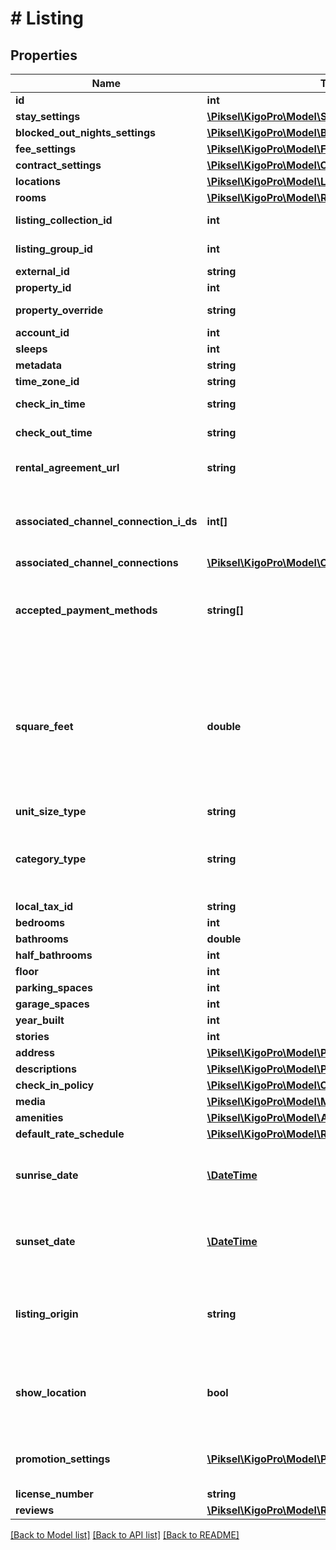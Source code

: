 # # Listing

## Properties

Name | Type | Description | Notes
------------ | ------------- | ------------- | -------------
**id** | **int** | Listing ID | [optional] 
**stay_settings** | [**\Piksel\KigoPro\Model\StaySettings**](StaySettings.md) |  | [optional] 
**blocked_out_nights_settings** | [**\Piksel\KigoPro\Model\BlockedOutNightsSettings**](BlockedOutNightsSettings.md) |  | [optional] 
**fee_settings** | [**\Piksel\KigoPro\Model\FeeSettings**](FeeSettings.md) |  | [optional] 
**contract_settings** | [**\Piksel\KigoPro\Model\ContractSettings**](ContractSettings.md) |  | [optional] 
**locations** | [**\Piksel\KigoPro\Model\Location[]**](Location.md) | Locations | [optional] 
**rooms** | [**\Piksel\KigoPro\Model\RoomList**](RoomList.md) |  | [optional] 
**listing_collection_id** | **int** | Listing Collection ID | [optional] 
**listing_group_id** | **int** | Listing Group ID | [optional] 
**external_id** | **string** | External ID | [optional] 
**property_id** | **int** | Property ID | [optional] 
**property_override** | **string** | Property Override | [optional] 
**account_id** | **int** | AccountID | [optional] 
**sleeps** | **int** | Sleeps | [optional] 
**metadata** | **string** | Metadata | [optional] 
**time_zone_id** | **string** | Time Zone ID | [optional] 
**check_in_time** | **string** | Check-in time | [optional] 
**check_out_time** | **string** | Check-out time | [optional] 
**rental_agreement_url** | **string** | Rental agreement URL | [optional] 
**associated_channel_connection_i_ds** | **int[]** | Channel Connection IDs associated to the Listing | [optional] 
**associated_channel_connections** | [**\Piksel\KigoPro\Model\ChannelConnectionListing[]**](ChannelConnectionListing.md) |  | [optional] 
**accepted_payment_methods** | **string[]** | Credit card brands which the PMC accepts for booking payment | [optional] 
**square_feet** | **double** | Unit size in square feet (it is the responsibility of the consumer to convert it  if for example they wanted to display square meters. | [optional] 
**unit_size_type** | **string** |  | [optional] 
**category_type** | **string** | Category type of the property (e.g. Condo, House, Townhouse) | [optional] 
**local_tax_id** | **string** |  | [optional] 
**bedrooms** | **int** |  | [optional] 
**bathrooms** | **double** |  | [optional] 
**half_bathrooms** | **int** |  | [optional] 
**floor** | **int** |  | [optional] 
**parking_spaces** | **int** |  | [optional] 
**garage_spaces** | **int** |  | [optional] 
**year_built** | **int** |  | [optional] 
**stories** | **int** |  | [optional] 
**address** | [**\Piksel\KigoPro\Model\PropertyAddress**](PropertyAddress.md) |  | [optional] 
**descriptions** | [**\Piksel\KigoPro\Model\PropertyDescription[]**](PropertyDescription.md) |  | [optional] 
**check_in_policy** | [**\Piksel\KigoPro\Model\CheckInPolicy**](CheckInPolicy.md) |  | [optional] 
**media** | [**\Piksel\KigoPro\Model\Media[]**](Media.md) |  | [optional] 
**amenities** | [**\Piksel\KigoPro\Model\Amenity[]**](Amenity.md) |  | [optional] 
**default_rate_schedule** | [**\Piksel\KigoPro\Model\RateSchedule**](RateSchedule.md) |  | [optional] 
**sunrise_date** | [**\DateTime**](\DateTime.md) | The date when the listing can start being occupied | [optional] 
**sunset_date** | [**\DateTime**](\DateTime.md) | The date when the listing must end being occupied | [optional] 
**listing_origin** | **string** | Tells from where the Listing will be created and managed | [optional] 
**show_location** | **bool** | Defines if the exact location of listings should be visible | [optional] 
**promotion_settings** | [**\Piksel\KigoPro\Model\PromotionSetting[]**](PromotionSetting.md) | All promotions the listing is associated to | [optional] 
**license_number** | **string** |  | [optional] 
**reviews** | [**\Piksel\KigoPro\Model\Review[]**](Review.md) |  | [optional] 

[[Back to Model list]](../../README.md#documentation-for-models) [[Back to API list]](../../README.md#documentation-for-api-endpoints) [[Back to README]](../../README.md)



